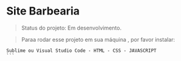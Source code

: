 <h1>Site Barbearia</h1>

> Status do projeto: Em desenvolvimento.

>  Paraa rodar esse projeto em sua máquina , por favor instalar:

`````
Sublime ou Visual Studio Code - HTML - CSS - JAVASCRIPT
```
